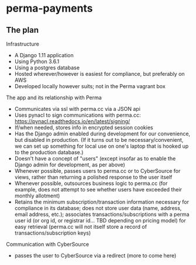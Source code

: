 # perma-payments

## The plan

Infrastructure
- A Django 1.11 application
- Using Python 3.6.1
- Using a postgres database
- Hosted wherever/however is easiest for compliance, but preferably on AWS
- Developed locally however suits; not in the Perma vagrant box

The app and its relationship with Perma
- Communicates via ssl with perma.cc via a JSON api
- Uses pynacl to sign communications with perma.cc: https://pynacl.readthedocs.io/en/latest/signing/
- If/when needed, stores info in encrypted session cookies
- Has the Django admin enabled during development for our convenience, but disabled in production. (If it turns out to be necessary/convenient, we can set up something for local use on one's laptop that is hooked up to the production database.)
- Doesn't have a concept of "users" (except insofar as to enable the Django admin for development, as per above)
- Whenever possible, passes users to perma.cc or to CyberSource for views, rather than returning a polished response to the user itself
- Whenever possible, outsources business logic to perma.cc (for example, does not attempt to see whether users have exceeded their monthly allotment)
- Retains the minimum subscription/transaction information necessary for compliance in its database; does not store user data (name, address, email address, etc.); associates transactions/subscriptions with a perma user id (or org id, or registrar id... TBD depending on pricing model) for easy retrieval (perma.cc will not itself store a record of transactions/subscription keys)

Communication with CyberSource
- passes the user to CyberSource via a redirect
(more to come here)
